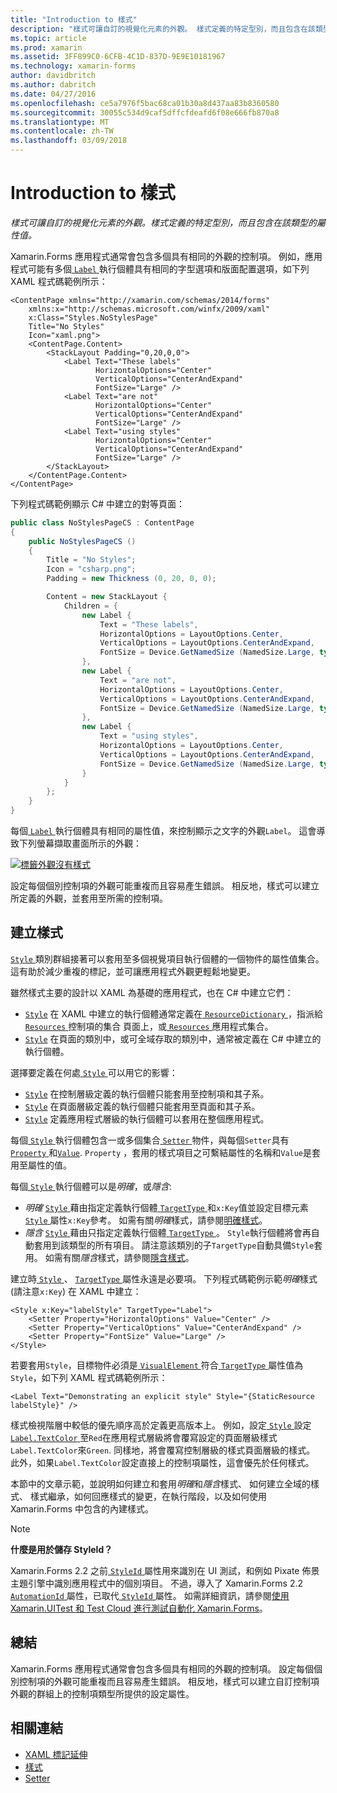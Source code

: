 ```yaml
---
title: "Introduction to 樣式"
description: "樣式可讓自訂的視覺化元素的外觀。 樣式定義的特定型別，而且包含在該類型的屬性值。"
ms.topic: article
ms.prod: xamarin
ms.assetid: 3FF899C0-6CFB-4C1D-837D-9E9E10181967
ms.technology: xamarin-forms
author: davidbritch
ms.author: dabritch
ms.date: 04/27/2016
ms.openlocfilehash: ce5a7976f5bac68ca01b30a8d437aa83b8360580
ms.sourcegitcommit: 30055c534d9caf5dffcfdeafd6f08e666fb870a8
ms.translationtype: MT
ms.contentlocale: zh-TW
ms.lasthandoff: 03/09/2018
---
```

# <a name="introduction-to-styles"></a>Introduction to 樣式

_樣式可讓自訂的視覺化元素的外觀。樣式定義的特定型別，而且包含在該類型的屬性值。_

Xamarin.Forms 應用程式通常會包含多個具有相同的外觀的控制項。 例如，應用程式可能有多個[ `Label` ](https://developer.xamarin.com/api/type/Xamarin.Forms.Label/)執行個體具有相同的字型選項和版面配置選項，如下列 XAML 程式碼範例所示：

```xaml
<ContentPage xmlns="http://xamarin.com/schemas/2014/forms"
    xmlns:x="http://schemas.microsoft.com/winfx/2009/xaml"
    x:Class="Styles.NoStylesPage"
    Title="No Styles"
    Icon="xaml.png">
    <ContentPage.Content>
        <StackLayout Padding="0,20,0,0">
            <Label Text="These labels"
                   HorizontalOptions="Center"
                   VerticalOptions="CenterAndExpand"
                   FontSize="Large" />
            <Label Text="are not"
                   HorizontalOptions="Center"
                   VerticalOptions="CenterAndExpand"
                   FontSize="Large" />
            <Label Text="using styles"
                   HorizontalOptions="Center"
                   VerticalOptions="CenterAndExpand"
                   FontSize="Large" />
        </StackLayout>
    </ContentPage.Content>
</ContentPage>
```

下列程式碼範例顯示 C# 中建立的對等頁面：

```csharp
public class NoStylesPageCS : ContentPage
{
    public NoStylesPageCS ()
    {
        Title = "No Styles";
        Icon = "csharp.png";
        Padding = new Thickness (0, 20, 0, 0);

        Content = new StackLayout {
            Children = {
                new Label {
                    Text = "These labels",
                    HorizontalOptions = LayoutOptions.Center,
                    VerticalOptions = LayoutOptions.CenterAndExpand,
                    FontSize = Device.GetNamedSize (NamedSize.Large, typeof(Label))
                },
                new Label {
                    Text = "are not",
                    HorizontalOptions = LayoutOptions.Center,
                    VerticalOptions = LayoutOptions.CenterAndExpand,
                    FontSize = Device.GetNamedSize (NamedSize.Large, typeof(Label))
                },
                new Label {
                    Text = "using styles",
                    HorizontalOptions = LayoutOptions.Center,
                    VerticalOptions = LayoutOptions.CenterAndExpand,
                    FontSize = Device.GetNamedSize (NamedSize.Large, typeof(Label))
                }
            }
        };
    }
}
```

每個[ `Label` ](https://developer.xamarin.com/api/type/Xamarin.Forms.Label/)執行個體具有相同的屬性值，來控制顯示之文字的外觀`Label`。 這會導致下列螢幕擷取畫面所示的外觀：

[![](introduction-images/no-styles.png "標籤外觀沒有樣式")](introduction-images/no-styles-large.png#lightbox "標籤外觀沒有樣式")

設定每個個別控制項的外觀可能重複而且容易產生錯誤。 相反地，樣式可以建立所定義的外觀，並套用至所需的控制項。

## <a name="creating-a-style"></a>建立樣式

[ `Style` ](https://developer.xamarin.com/api/type/Xamarin.Forms.Style/)類別群組接著可以套用至多個視覺項目執行個體的一個物件的屬性值集合。 這有助於減少重複的標記，並可讓應用程式外觀更輕鬆地變更。

雖然樣式主要的設計以 XAML 為基礎的應用程式，也在 C# 中建立它們：

- [`Style`](https://developer.xamarin.com/api/type/Xamarin.Forms.Style/) 在 XAML 中建立的執行個體通常定義在[ `ResourceDictionary` ](https://developer.xamarin.com/api/type/Xamarin.Forms.ResourceDictionary/) ，指派給[ `Resources` ](https://developer.xamarin.com/api/property/Xamarin.Forms.VisualElement.Resources/)控制項的集合 頁面上，或[ `Resources` ](https://developer.xamarin.com/api/property/Xamarin.Forms.Application.Resources/)應用程式集合。
- [`Style`](https://developer.xamarin.com/api/type/Xamarin.Forms.Style/) 在頁面的類別中，或可全域存取的類別中，通常被定義在 C# 中建立的執行個體。

選擇要定義在何處[ `Style` ](https://developer.xamarin.com/api/type/Xamarin.Forms.Style/)可以用它的影響：

- [`Style`](https://developer.xamarin.com/api/type/Xamarin.Forms.Style/) 在控制層級定義的執行個體只能套用至控制項和其子系。
- [`Style`](https://developer.xamarin.com/api/type/Xamarin.Forms.Style/) 在頁面層級定義的執行個體只能套用至頁面和其子系。
- [`Style`](https://developer.xamarin.com/api/type/Xamarin.Forms.Style/) 定義應用程式層級的執行個體可以套用在整個應用程式。

每個[ `Style` ](https://developer.xamarin.com/api/type/Xamarin.Forms.Style/)執行個體包含一或多個集合[ `Setter` ](https://developer.xamarin.com/api/type/Xamarin.Forms.Setter/)物件，與每個`Setter`具有[ `Property` ](https://developer.xamarin.com/api/property/Xamarin.Forms.Setter.Property/)和[`Value`](https://developer.xamarin.com/api/property/Xamarin.Forms.Setter.Value/). `Property` ，套用的樣式項目之可繫結屬性的名稱和`Value`是套用至屬性的值。

每個[ `Style` ](https://developer.xamarin.com/api/type/Xamarin.Forms.Style/)執行個體可以是*明確*，或*隱含*:

- *明確* [ `Style` ](https://developer.xamarin.com/api/type/Xamarin.Forms.Style/)藉由指定定義執行個體[ `TargetType` ](https://developer.xamarin.com/api/property/Xamarin.Forms.Style.TargetType/)和`x:Key`值並設定目標元素[`Style` ](https://developer.xamarin.com/api/property/Xamarin.Forms.VisualElement.Style/)屬性`x:Key`參考。 如需有關*明確*樣式，請參閱[明確樣式](~/xamarin-forms/user-interface/styles/explicit.md)。
- *隱含* [ `Style` ](https://developer.xamarin.com/api/type/Xamarin.Forms.Style/)藉由只指定定義執行個體[ `TargetType` ](https://developer.xamarin.com/api/property/Xamarin.Forms.Style.TargetType/)。 `Style`執行個體將會再自動套用到該類型的所有項目。 請注意該類別的子`TargetType`自動具備`Style`套用。 如需有關*隱含*樣式，請參閱[隱含樣式](~/xamarin-forms/user-interface/styles/implicit.md)。

建立時[ `Style` ](https://developer.xamarin.com/api/type/Xamarin.Forms.Style/)、 [ `TargetType` ](https://developer.xamarin.com/api/property/Xamarin.Forms.Style.TargetType/)屬性永遠是必要項。 下列程式碼範例示範*明確*樣式 (請注意`x:Key`) 在 XAML 中建立：

```xaml
<Style x:Key="labelStyle" TargetType="Label">
    <Setter Property="HorizontalOptions" Value="Center" />
    <Setter Property="VerticalOptions" Value="CenterAndExpand" />
    <Setter Property="FontSize" Value="Large" />
</Style>
```

若要套用`Style`，目標物件必須是[ `VisualElement` ](https://developer.xamarin.com/api/type/Xamarin.Forms.VisualElement/)符合[ `TargetType` ](https://developer.xamarin.com/api/property/Xamarin.Forms.Style.TargetType/)屬性值為`Style`，如下列 XAML 程式碼範例所示：

```xaml
<Label Text="Demonstrating an explicit style" Style="{StaticResource labelStyle}" />
```

樣式檢視階層中較低的優先順序高於定義更高版本上。 例如，設定[ `Style` ](https://developer.xamarin.com/api/type/Xamarin.Forms.Style/)設定[ `Label.TextColor` ](https://developer.xamarin.com/api/property/Xamarin.Forms.Label.TextColor/)至`Red`在應用程式層級將會覆寫設定的頁面層級樣式`Label.TextColor`來`Green`. 同樣地，將會覆寫控制層級的樣式頁面層級的樣式。 此外，如果`Label.TextColor`設定直接上的控制項屬性，這會優先於任何樣式。

本節中的文章示範，並說明如何建立和套用*明確*和*隱含*樣式、 如何建立全域的樣式、 樣式繼承，如何回應樣式的變更，在執行階段，以及如何使用 Xamarin.Forms 中包含的內建樣式。

> [!NOTE]
> **什麼是用於儲存 StyleId？**
>
> Xamarin.Forms 2.2 之前[ `StyleId` ](https://developer.xamarin.com/api/property/Xamarin.Forms.Element.StyleId/)屬性用來識別在 UI 測試，和例如 Pixate 佈景主題引擎中識別應用程式中的個別項目。 不過，導入了 Xamarin.Forms 2.2 [ `AutomationId` ](https://developer.xamarin.com/api/property/Xamarin.Forms.Element.AutomationId/)屬性，已取代[ `StyleId` ](https://developer.xamarin.com/api/property/Xamarin.Forms.Element.StyleId/)屬性。 如需詳細資訊，請參閱[使用 Xamarin.UITest 和 Test Cloud 進行測試自動化 Xamarin.Forms](~/xamarin-forms/deploy-test/uitest-and-test-cloud.md)。

## <a name="summary"></a>總結

Xamarin.Forms 應用程式通常會包含多個具有相同的外觀的控制項。 設定每個個別控制項的外觀可能重複而且容易產生錯誤。 相反地，樣式可以建立自訂控制項外觀的群組上的控制項類型所提供的設定屬性。


## <a name="related-links"></a>相關連結

- [XAML 標記延伸](~/xamarin-forms/xaml/xaml-basics/xaml-markup-extensions.md)
- [樣式](https://developer.xamarin.com/api/type/Xamarin.Forms.Style/)
- [Setter](https://developer.xamarin.com/api/type/Xamarin.Forms.Setter/)
